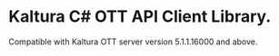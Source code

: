 # Kaltura C# OTT API Client Library.
Compatible with Kaltura OTT server version 5.1.1.16000 and above.
